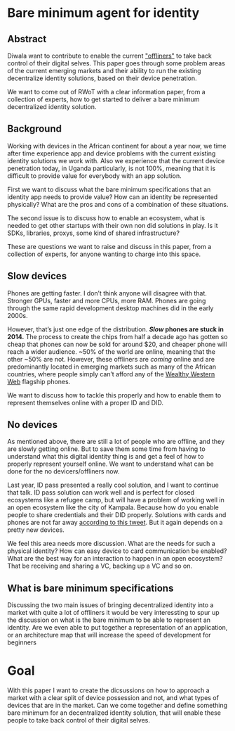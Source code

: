 # Bare minimum agent for identity

## Abstract
Diwala want to contribute to enable the current ["offliners"](https://www.smashingmagazine.com/2017/03/world-wide-web-not-wealthy-western-web-part-1/)  to take back control of their digital selves. This paper goes through some problem areas of the current emerging markets and their ability to run the existing decentralize identity solutions, based on their device penetration. 

We want to come out of RWoT with a clear information paper, from a collection of experts, how to get started to deliver a bare minimum decentralized identity solution.

## Background
Working with devices in the African continent for about a year now, we time after time experience app and device problems with the current existing identity solutions we work with. Also we experience that the current device penetration today, in Uganda particularly, is not 100%, meaning that it is difficult to provide value for everybody with an app solution.

First we want to discuss what the bare minimum specifications that an identity app needs to provide value? How can an identity be represented physically? What are the pros and cons of a combination of these situations.

The second issue is to discuss how to enable an ecosystem, what is needed to get other startups with their own non did solutions in play. Is it SDKs, libraries, proxys, some kind of shared infrastructure? 

These are questions we want to raise and discuss in this paper, from a collection of experts, for anyone wanting to charge into this space.

## Slow devices
Phones are getting faster. I don’t think anyone will disagree with that. Stronger GPUs, faster and more CPUs, more RAM. Phones are going through the same rapid development desktop machines did in the early 2000s.

However, that’s just one edge of the distribution. **_Slow_  phones are stuck in 2014.** The process to create the chips from half a decade ago has gotten so cheap that phones can now be sold for around $20, and cheaper phone will reach a wider audience. ~50% of the world are online, meaning that the other ~50% are not. However, these offliners are _coming_ online and are predominantly located in emerging markets such as many of the African countries, where people simply can’t afford any of the [Wealthy Western Web](https://www.smashingmagazine.com/2017/03/world-wide-web-not-wealthy-western-web-part-1/) flagship phones.

We want to discuss how to tackle this properly and how to enable them to represent themselves online with a proper ID and DID.

## No devices
As mentioned above, there are still a lot of people who are offline, and they are slowly getting online. But to save them some time from having to understand what this digital identity thing is and get a feel of how to properly represent yourself online.  We want to understand what can be done for the no devicers/offliners now.

Last year, ID pass presented a really cool solution, and I want to continue that talk. ID pass solution can work well and is perfect for closed ecosystems like a refugee camp, but will have a problem of working well in an open ecosystem like the city of Kampala. Because how do you enable people to share credentials and their DID properly. Solutions with cards and phones are not far away [according to this tweet]([https://twitter.com/gravityblast/status/1145865341903474688](https://twitter.com/gravityblast/status/1145865341903474688)). But it again depends on a pretty new devices.

We feel this area needs more discussion. What are the needs for such a physical identity? How can easy device to card communication be enabled? What are the best way for an interaction to happen in an open ecosystem? That be receiving and sharing a VC, backing up a VC and so on.

## What is bare minimum specifications
Discussing the two main issues of bringing decentralized identity into a market with quite a lot of offliners it would be very interessting to spur up the discussion on what is the bare minimum to be able to represent an identity. Are we even able to put together a representation of an application, or an architecture map that will increase the speed of development for beginners

# Goal
With this paper I want to create the dicsussions on how to approach a market with a clear split of device possession and not, and what types of devices that are in the market. Can we come together and define something bare minimum for an decentralized identity solution, that will enable these people to take back control of their digital selves.
<!--stackedit_data:
eyJoaXN0b3J5IjpbLTIwNDA4MjE2MDgsLTIwNzIyMDEyOTIsMT
c3MDcyNzM4OCwtMjEzMDc2Mjc4NiwtNjU3NDQ0MDY5LDgzNDE1
NzkyOSwxMTg5MDE4MTA2XX0=
-->